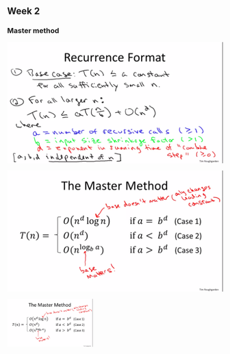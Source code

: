 ## Week 2

###                             Master method
![Master method](img/masted_method.png)

![Formal statements](img/master_method_cases.png)


<img src="img/master_method_cases.png" alt="drawing" width="200"/>
